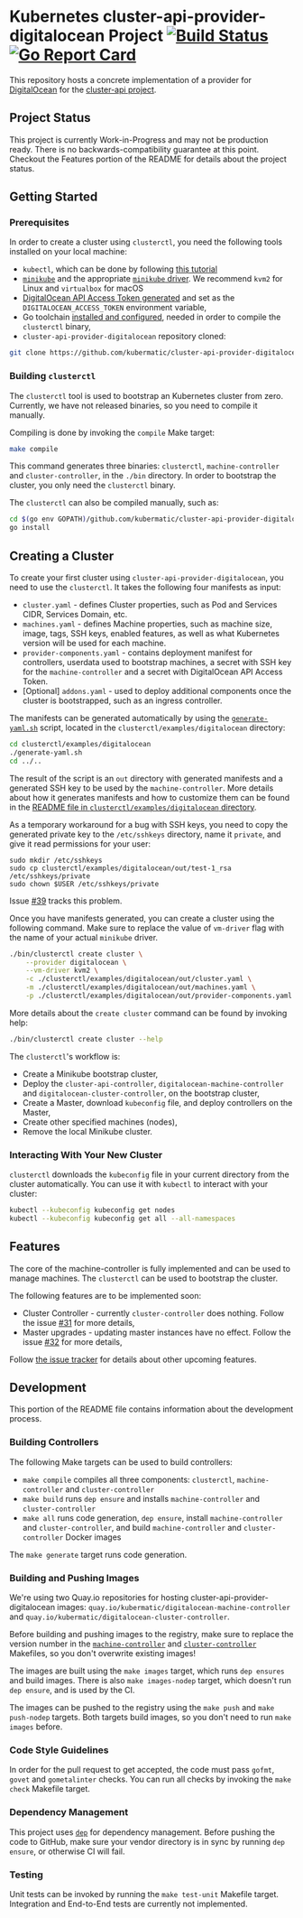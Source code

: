 # Kubernetes cluster-api-provider-digitalocean Project [![Build Status](https://circleci.com/gh/kubermatic/cluster-api-provider-digitalocean.svg?style=shield)](https://circleci.com/gh/kubermatic/cluster-api-provider-digitalocean/) [![Go Report Card](https://goreportcard.com/badge/github.com/kubermatic/cluster-api-provider-digitalocean)](https://goreportcard.com/report/github.com/kubermatic/cluster-api-provider-digitalocean)

This repository hosts a concrete implementation of a provider for [DigitalOcean](https://www.digitalocean.com/) for the [cluster-api project](https://github.com/kubernetes-sigs/cluster-api).

## Project Status

This project is currently Work-in-Progress and may not be production ready. There is no backwards-compatibility guarantee at this point.
Checkout the Features portion of the README for details about the project status.

## Getting Started

### Prerequisites

In order to create a cluster using `clusterctl`, you need the following tools installed on your local machine:

* `kubectl`, which can be done by following [this tutorial](https://kubernetes.io/docs/tasks/tools/install-kubectl/)
* [`minikube`](https://kubernetes.io/docs/tasks/tools/install-minikube/) and the appropriate [`minikube` driver](https://github.com/kubernetes/minikube/blob/master/docs/drivers.md). We recommend `kvm2` for Linux and `virtualbox` for macOS
* [DigitalOcean API Access Token generated](https://www.digitalocean.com/docs/api/create-personal-access-token/) and set as the `DIGITALOCEAN_ACCESS_TOKEN` environment variable,
* Go toolchain [installed and configured](https://golang.org/doc/install), needed in order to compile the `clusterctl` binary,
* `cluster-api-provider-digitalocean` repository cloned:
```bash
git clone https://github.com/kubermatic/cluster-api-provider-digitalocean $(go env GOPATH)/src/github.com/kubermatic/cluster-api-provider-digitalocean
```

### Building `clusterctl`

The `clusterctl` tool is used to bootstrap an Kubernetes cluster from zero. Currently, we have not released binaries, so you need to compile it manually.

Compiling is done by invoking the `compile` Make target:
```bash
make compile
```

This command generates three binaries: `clusterctl`, `machine-controller` and `cluster-controller`, in the `./bin` directory. In order to bootstrap the cluster, you only need the `clusterctl` binary.

The `clusterctl` can also be compiled manually, such as:
```bash
cd $(go env GOPATH)/github.com/kubermatic/cluster-api-provider-digitalocean/clusterctl
go install
```

## Creating a Cluster

To create your first cluster using `cluster-api-provider-digitalocean`, you need to use the `clusterctl`. It takes the following four manifests as input:

* `cluster.yaml` - defines Cluster properties, such as Pod and Services CIDR, Services Domain, etc.
* `machines.yaml` - defines Machine properties, such as machine size, image, tags, SSH keys, enabled features, as well as what Kubernetes version will be used for each machine.
* `provider-components.yaml` - contains deployment manifest for controllers, userdata used to bootstrap machines, a secret with SSH key for the `machine-controller` and a secret with DigitalOcean API Access Token.
* [Optional] `addons.yaml` - used to deploy additional components once the cluster is bootstrapped, such as an ingress controller.

The manifests can be generated automatically by using the [`generate-yaml.sh`](./clusterctl/examples/digitalocean/generate-yaml.sh) script, located in the `clusterctl/examples/digitalocean` directory:
```bash
cd clusterctl/examples/digitalocean
./generate-yaml.sh
cd ../..
```
The result of the script is an `out` directory with generated manifests and a generated SSH key to be used by the `machine-controller`. More details about how it generates manifests and how to customize them can be found in the [README file in `clusterctl/examples/digitalocean` directory](./clusterctl/examples/digitalocean).

As a temporary workaround for a bug with SSH keys, you need to copy the generated private key to the `/etc/sshkeys` directory, name it `private`, and give it read permissions for your user:
```
sudo mkdir /etc/sshkeys
sudo cp clusterctl/examples/digitalocean/out/test-1_rsa /etc/sshkeys/private
sudo chown $USER /etc/sshkeys/private
```
Issue [#39](https://github.com/kubermatic/cluster-api-provider-digitalocean/issues/39) tracks this problem.

Once you have manifests generated, you can create a cluster using the following command. Make sure to replace the value of `vm-driver` flag with the name of your actual `minikube` driver.
```bash
./bin/clusterctl create cluster \
    --provider digitalocean \
    --vm-driver kvm2 \
    -c ./clusterctl/examples/digitalocean/out/cluster.yaml \
    -m ./clusterctl/examples/digitalocean/out/machines.yaml \
    -p ./clusterctl/examples/digitalocean/out/provider-components.yaml
```

More details about the `create cluster` command can be found by invoking help:
```bash
./bin/clusterctl create cluster --help
```

The `clusterctl`'s workflow is:
* Create a Minikube bootstrap cluster,
* Deploy the `cluster-api-controller`, `digitalocean-machine-controller` and `digitalocean-cluster-controller`, on the bootstrap cluster,
* Create a Master, download `kubeconfig` file, and deploy controllers on the Master,
* Create other specified machines (nodes),
* Remove the local Minikube cluster.

### Interacting With Your New Cluster

`clusterctl` downloads the `kubeconfig` file in your current directory from the cluster automatically. You can use it with `kubectl` to interact with your cluster:
```bash
kubectl --kubeconfig kubeconfig get nodes
kubectl --kubeconfig kubeconfig get all --all-namespaces
```

## Features

The core of the machine-controller is fully implemented and can be used to manage machines. The `clusterctl` can be used to bootstrap the cluster.

The following features are to be implemented soon:
* Cluster Controller - currently `cluster-controller` does nothing. Follow the issue [#31](https://github.com/kubermatic/cluster-api-provider-digitalocean/issues/31) for more details,
* Master upgrades - updating master instances have no effect. Follow the issue [#32](https://github.com/kubermatic/cluster-api-provider-digitalocean/issues/32) for more details,

Follow [the issue tracker](https://github.com/kubermatic/cluster-api-provider-digitalocean/issues) for details about other upcoming features.

## Development

This portion of the README file contains information about the development process.

### Building Controllers

The following Make targets can be used to build controllers:
* `make compile` compiles all three components: `clusterctl`, `machine-controller` and `cluster-controller`
* `make build` runs `dep ensure` and installs `machine-controller` and `cluster-controller`
* `make all` runs code generation, `dep ensure`, install `machine-controller` and `cluster-controller`, and build `machine-controller` and `cluster-controller` Docker images

The `make generate` target runs code generation.

### Building and Pushing Images

We're using two Quay.io repositories for hosting cluster-api-provider-digitalocean images: `quay.io/kubermatic/digitalocean-machine-controller` and `quay.io/kubermatic/digitalocean-cluster-controller`.

Before building and pushing images to the registry, make sure to replace the version number in the [`machine-controller`](./cmd/machine-controller/Makefile) and [`cluster-controller`](./cmd/machine-controller/Makefile) Makefiles, so you don't overwrite existing images!

The images are built using the `make images` target, which runs `dep ensures` and build images. There is also `make images-nodep` target, which doesn't run `dep ensure`, and is used by the CI.

The images can be pushed to the registry using the `make push` and `make push-nodep` targets. Both targets build images, so you don't need to run `make images` before.

### Code Style Guidelines

In order for the pull request to get accepted, the code must pass `gofmt`, `govet` and `gometalinter` checks. You can run all checks by invoking the `make check` Makefile target.

### Dependency Management

This project uses [`dep`](https://github.com/golang/dep) for dependency management. Before pushing the code to GitHub, make sure your vendor directory is in sync by running `dep ensure`, or otherwise CI will fail.

### Testing

Unit tests can be invoked by running the `make test-unit` Makefile target. Integration and End-to-End tests are currently not implemented.

